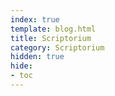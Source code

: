 ```yaml
---
index: true
template: blog.html
title: Scriptorium
category: Scriptorium
hidden: true
hide:
- toc
---
```


